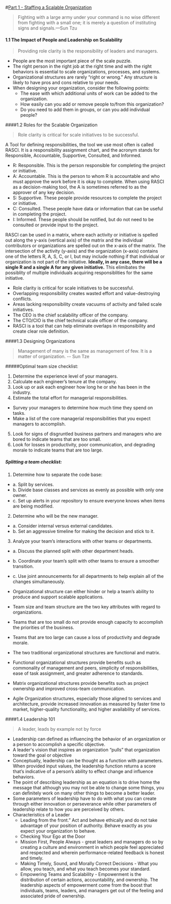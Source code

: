 #[Part 1 - Staffing a Scalable Organization](contents.md)

> Fighting with a large army under your command is no wise different from fighting with a small one; it is merely a question of instituting signs and signals.—Sun Tzu

#### <a name="part1-1">1.1 The Impact of People and Leadership on Scalability
> Providing role clarity is the responsibility of leaders and managers.

  - People are the most important piece of the scale puzzle.
  - The right person in the right job at the right time and with the right behaviors is essential to scale organizations, 
    processes, and systems.
  - Organizational structures are rarely “right or wrong.” Any structure is likely to have pros and cons relative to your 
    needs.
  - When designing your organization, consider the following points: 
    - The ease with which additional units of work can be added to the organization. 
    - How easily can you add or remove people to/from this organization? 
    - Do you need to add them in groups, or can you add individual people?
    
####<a name="part1-2">1.2 Roles for the Scalable Organization
> Role clarity is critical for scale initiatives to be successful.

A Tool for defining responsibilities, the tool we use most often is called RASCI. It is a responsibility assignment chart, and the acronym stands for Responsible, Accountable, Supportive, Consulted, and Informed.

- R: Responsible. This is the person responsible for completing the project or initiative.
- A: Accountable. This is the person to whom R is accountable and who must approve the work before it is okay to complete. When using RASCI as a decision-making tool, the A is sometimes referred to as the approver of any key decision.
- S: Supportive. These people provide resources to complete the project or initiative.
- C: Consulted. These people have data or information that can be useful in completing the project.
- I: Informed. These people should be notified, but do not need to be consulted or provide input to the project.    

RASCI can be used in a matrix, where each activity or initiative is spelled out along the y-axis (vertical axis) of the matrix and the individual contributors or organizations are spelled out on the x-axis of the matrix. The intersection of the activity (y-axis) and the organization (x-axis) contains one of the letters R, A, S, C, or I, but may include nothing if that individual or organization is not part of the initiative. <b> Ideally, in any case, there will be a single R and a single A for any given initiative.</b> This elimibates the possiblity of multiple individuals acquiring responsiblities for the same initiative.

- Role clarity is critical for scale initiatives to be successful.
- Overlapping responsibility creates wasted effort and value-destroying conflicts.
- Areas lacking responsibility create vacuums of activity and failed scale initiatives.
- The CEO is the chief scalability officer of the company.
- The CTO/CIO is the chief technical scale officer of the company.
- RASCI is a tool that can help eliminate overlaps in responsibility and create clear role definition.

####<a name="part1-3">1.3 Designing Organizations

> Management of many is the same as management of few. It is a matter of organization. -- Sun Tze

#####Optimal team size checklist:
1. Determine the experience level of your managers.
2. Calculate each engineer’s tenure at the company.
3. Look up or ask each engineer how long he or she has been in the industry.
4. Estimate the total effort for managerial responsibilities.
  - Survey your managers to determine how much time they spend on tasks.
  - Make a list of the core managerial responsibilities that you expect managers to accomplish.
5. Look for signs of disgruntled business partners and managers who are bored to indicate teams that are too small.
6. Look for losses in productivity, poor communication, and degrading morale to indicate teams that are too large.

##### Splitting a team checklist:
1. Determine how to separate the code base:
  - a. Split by services.
  - b. Divide base classes and services as evenly as possible with only one owner.
  - c. Set up alerts in your repository to ensure everyone knows when items are being modified.
2. Determine who will be the new manager.
  - a. Consider internal versus external candidates.
  - b. Set an aggressive timeline for making the decision and stick to it.
3. Analyze your team’s interactions with other teams or departments.
  - a. Discuss the planned split with other department heads.
  - b. Coordinate your team’s split with other teams to ensure a smoother transition.
  - c. Use joint announcements for all departments to help explain all of the changes simultaneously.

- Organizational structure can either hinder or help a team’s ability to produce and support scalable applications.
- Team size and team structure are the two key attributes with regard to organizations.
- Teams that are too small do not provide enough capacity to accomplish the priorities of the business.
- Teams that are too large can cause a loss of productivity and degrade morale.
- The two traditional organizational structures are functional and matrix.
- Functional organizational structures provide benefits such as commonality of management and peers, simplicity of responsibilities, ease of task assignment, and greater adherence to standards.
- Matrix organizational structures provide benefits such as project ownership and improved cross-team communication.
- Agile Organization structures, especially those aligned to services and architecture, provide increased innovation as measured by faster time to market, higher-quality functionality, and higher availability of services.

####<a name="part1-4">1.4 Leadership 101
> A leader, leads by example not by force

- Leadership can defined as influencing the behavior of an organization or a person to accomplish a specific objective.
- A leader's vision that inspires an organization “pulls” that organization toward the goal or objective
- Conceptually, leadership can be thought as a function with parameters. When provided input values, the leadership function returns a score that’s indicative of a person’s ability to effect change and influence behaviors. 
- The point of describing leadership as an equation is to drive home the message that although you may not be able to change some things, you can definitely work on many other things to become a better leader.
- Some parameters of leadership have to do with what you can create through either innovation or perseverance while other parameters of leadership relate to how you are perceived by others.
- Characteristics of a Leader
  - Leading from the front.” Act and behave ethically and do not take advantage of your position of authority. Behave exactly as you expect your organization to behave.
  - Checking Your Ego at the Door
  - Mission First, People Always - great leaders and managers do so by creating a culture and environment in which people feel appreciated and respected and wherein performance-related feedback is honest and timely.
  - Making Timely, Sound, and Morally Correct Decisions - What you allow, you teach, and what you teach becomes your standard.
  - Empowering Teams and Scalability - Empowerment is the distribution of certain actions, accountability, and ownership. The leadership aspects of empowerment come from the boost that individuals, teams, leaders, and managers get out of the feeling and associated pride of ownership.

